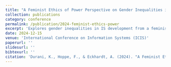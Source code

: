 ```yaml
---
title: "A Feminist Ethics of Power Perspective on Gender Inequalities in Information Systems Development"
collection: publications
category: conference
permalink: /publication/2024-feminist-ethics-power
excerpt: 'Explores gender inequalities in IS development from a feminist ethics of power perspective.'
date: 2024-12-15
venue: 'International Conference on Information Systems (ICIS)'
paperurl: ''
slidesurl: ''
bibtexurl: ''
citation: 'Durani, K., Hoppe, F., & Eckhardt, A. (2024). "A Feminist Ethics of Power Perspective on Gender Inequalities in Information Systems Development." <i>ICIS</i>.'
---
```

